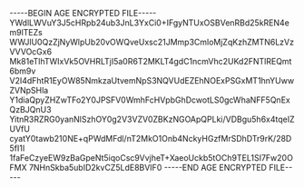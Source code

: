 -----BEGIN AGE ENCRYPTED FILE-----
YWdlLWVuY3J5cHRpb24ub3JnL3YxCi0+IFgyNTUxOSBVenRBd25kREN4em9lTEZs
WWJlU0QzZjNyWlpUb20vOWQveUxsc21JMmp3CmloMjZqKzhZMTN6LzVzVVVOcGx6
Mk81eTlhTWIxVk5OVHRLTjI5a0R6T2MKLT4gdC1ncmVhc2UKd2FNTlREQmt6bm9v
V2I4dFhtR1EyOW85NmkzaUtvemNpS3NQVUdEZEhNOExPSGxMT1hnYUwwZVNpSHla
Y1diaQpyZHZwTFo2Y0JPSFV0WmhFcHVpbGhDcwotLS0gcWhaNFF5QnExQzBJQnU3
YitnR3RZRG0yanNlSzhOY0g2V3VZV0ZBKzNGOApQPLki/VDBgu5h6x4tqeIZUVfU
cyatY0tawb210NE+qPWdMFdl/nT2MkO1Onb4NckyHGzfMrSDhDTr9rK/28D5fI1I
1faFeCzyeEW9zBaGpeNt5iqoCsc9VvjheT+XaeoUckb5tOCh9TEL1SI7Fw20OFMX
7NHnSkba5ubID2kvCZ5LdE8BVIF0
-----END AGE ENCRYPTED FILE-----
